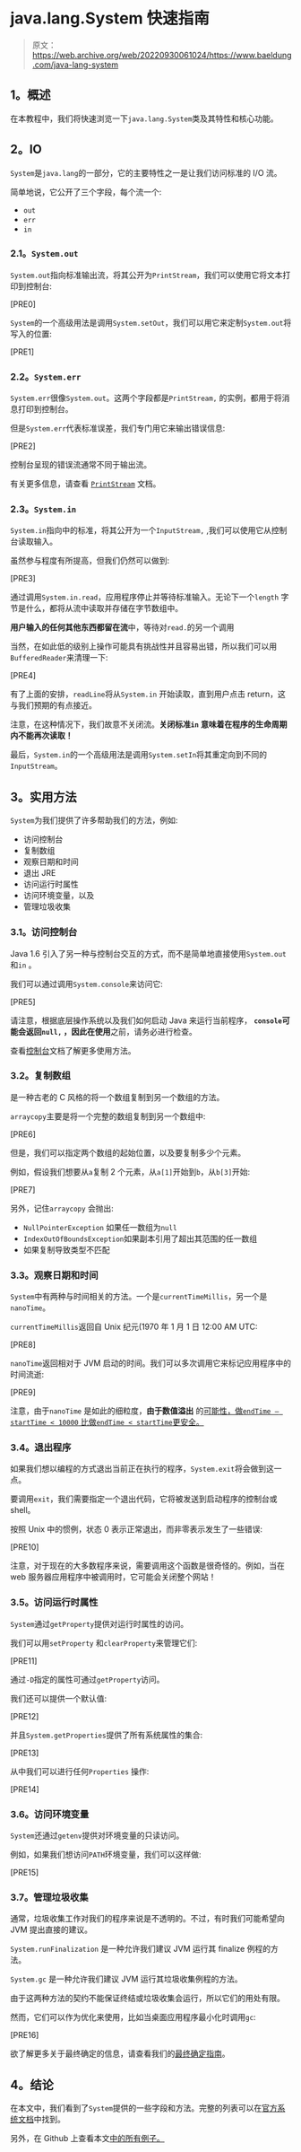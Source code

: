 # java.lang.System 快速指南

> 原文：<https://web.archive.org/web/20220930061024/https://www.baeldung.com/java-lang-system>

## **1。概述**

在本教程中，我们将快速浏览一下`java.lang.System`类及其特性和核心功能。

## **2。IO**

`System`是`java.lang`的一部分，它的主要特性之一是让我们访问标准的 I/O 流。

简单地说，它公开了三个字段，每个流一个:

*   `out`
*   `err`
*   `in`

### **2.1。`System.out`**

`System.out`指向标准输出流，将其公开为`PrintStream`，我们可以使用它将文本打印到控制台:

[PRE0]

`System`的一个高级用法是调用`System.setOut`，我们可以用它来定制`System.out`将写入的位置:

[PRE1]

### **2.2。`System.err`**

`System.err`很像`System.out`。这两个字段都是`PrintStream,` 的实例，都用于将消息打印到控制台。

但是`System.err`代表标准误差，我们专门用它来输出错误信息:

[PRE2]

控制台呈现的错误流通常不同于输出流。

有关更多信息，请查看 [`PrintStream`](https://web.archive.org/web/20220628084400/https://docs.oracle.com/en/java/javase/11/docs/api/java.base/java/io/PrintStream.html) 文档。

### **2.3。`System.in`**

`System.in`指向中的标准，将其公开为一个`InputStream,` ,我们可以使用它从控制台读取输入。

虽然参与程度有所提高，但我们仍然可以做到:

[PRE3]

通过调用`System.in.read`，应用程序停止并等待标准输入。无论下一个`length` 字节是什么，都将从流中读取并存储在字节数组中。

**用户输入的任何其他东西都留在流**中，等待对`read.`的另一个调用

当然，在如此低的级别上操作可能具有挑战性并且容易出错，所以我们可以用`BufferedReader`来清理一下:

[PRE4]

有了上面的安排，`readLine`将从`System.in` 开始读取，直到用户点击 return，这与我们预期的有点接近。

注意，在这种情况下，我们故意不关闭流。**关闭标准`in`** **意味着在程序的生命周期内不能再次读取！**

最后，`System.in`的一个高级用法是调用`System.setIn`将其重定向到不同的`InputStream`。

## **3。实用方法**

`System`为我们提供了许多帮助我们的方法，例如:

*   访问控制台
*   复制数组
*   观察日期和时间
*   退出 JRE
*   访问运行时属性
*   访问环境变量，以及
*   管理垃圾收集

### **3.1。访问控制台**

Java 1.6 引入了另一种与控制台交互的方式，而不是简单地直接使用`System.out` 和`in` 。

我们可以通过调用`System.console`来访问它:

[PRE5]

请注意，根据底层操作系统以及我们如何启动 Java 来运行当前程序， **`console`可能会返回`null,` ，因此在使用**之前，请务必进行检查。

查看[控制台](https://web.archive.org/web/20220628084400/https://docs.oracle.com/en/java/javase/11/docs/api/java.base/java/io/Console.html)文档了解更多使用方法。

### **3.2。复制数组**

是一种古老的 C 风格的将一个数组复制到另一个数组的方法。

`arraycopy`主要是将一个完整的数组复制到另一个数组中:

[PRE6]

但是，我们可以指定两个数组的起始位置，以及要复制多少个元素。

例如，假设我们想要从`a`复制 2 个元素，从`a[1]`开始到`b`，从`b[3]`开始:

[PRE7]

另外，记住`arraycopy` 会抛出:

*   `NullPointerException` 如果任一数组为`null`
*   `IndexOutOfBoundsException`如果副本引用了超出其范围的任一数组
*   如果复制导致类型不匹配

### **3.3。观察日期和时间**

`System`中有两种与时间相关的方法。一个是`currentTimeMillis`，另一个是`nanoTime`。

`currentTimeMillis`返回自 Unix 纪元(1970 年 1 月 1 日 12:00 AM UTC:

[PRE8]

`nanoTime`返回相对于 JVM 启动的时间。我们可以多次调用它来标记应用程序中的时间流逝:

[PRE9]

注意，由于`nanoTime` 是如此的细粒度，**由于数值溢出** 的[可能性，做`endTime – startTime < 10000` 比做`endTime < startTime`更安全。](https://web.archive.org/web/20220628084400/https://docs.oracle.com/en/java/javase/11/docs/api/java.base/java/lang/System.html#nanoTime())

### **3.4。退出程序**

如果我们想以编程的方式退出当前正在执行的程序，`System.exit`将会做到这一点。

要调用`exit`，我们需要指定一个退出代码，它将被发送到启动程序的控制台或 shell。

按照 Unix 中的惯例，状态 0 表示正常退出，而非零表示发生了一些错误:

[PRE10]

注意，对于现在的大多数程序来说，需要调用这个函数是很奇怪的。例如，当在 web 服务器应用程序中被调用时，它可能会关闭整个网站！

### **3.5。访问运行时属性**

`System`通过`getProperty`提供对运行时属性的访问。

我们可以用`setProperty` 和`clearProperty`来管理它们:

[PRE11]

通过`-D`指定的属性可通过`getProperty`访问。

我们还可以提供一个默认值:

[PRE12]

并且`System.getProperties`提供了所有系统属性的集合:

[PRE13]

从中我们可以进行任何`Properties` 操作:

[PRE14]

### 3.6。访问环境变量

`System`还通过`getenv`提供对环境变量的只读访问。

例如，如果我们想访问`PATH`环境变量，我们可以这样做:

[PRE15]

### 3.7。管理垃圾收集

通常，垃圾收集工作对我们的程序来说是不透明的。不过，有时我们可能希望向 JVM 提出直接的建议。

`System.runFinalization` 是一种允许我们建议 JVM 运行其 finalize 例程的方法。

`System.gc` 是一种允许我们建议 JVM 运行其垃圾收集例程的方法。

由于这两种方法的契约不能保证终结或垃圾收集会运行，所以它们的用处有限。

然而，它们可以作为优化来使用，比如当桌面应用程序最小化时调用`gc`:

[PRE16]

欲了解更多关于最终确定的信息，请查看我们的[最终确定指南](/web/20220628084400/https://www.baeldung.com/java-finalize)。

## **4。结论**

在本文中，我们看到了`System`提供的一些字段和方法。完整的列表可以在[官方系统文档](https://web.archive.org/web/20220628084400/https://docs.oracle.com/en/java/javase/11/docs/api/java.base/java/lang/System.html)中找到。

另外，在 Github 上查看本文[中的所有例子。](https://web.archive.org/web/20220628084400/https://github.com/eugenp/tutorials/tree/master/core-java-modules/core-java-lang)